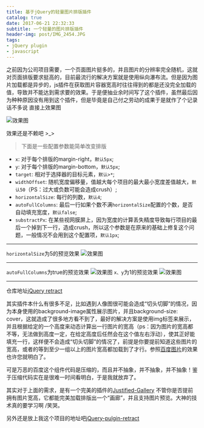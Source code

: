 ```yaml
---
title: 基于jQuery的轻量图片排版插件
catalog: true
date: 2017-06-21 22:32:33
subtitle: 一个轻量的图片排版插件
header-img: post/IMG_2454.JPG
tags:
- jQuery plugin
- javascript
---
```


之前因为公司项目需要，一个页面图片挺多的，并且图片的分辨率完全随机，这就对页面排版要求挺高的，目前最流行的解决方案就是使用纵向瀑布流。但是因为图片加载都是异步的，js插件在获取图片容器宽高时往往得到的都是还没完全加载的值，导致并不能达到需求要的效果。于是便抽业余时间写了这个插件，虽然最后因为种种原因没有用到这个插件，但是毕竟是自己付之劳动的成果于是就作了个记录 话不多说 直接上效果图

![效果图](result.jpg)

效果还是不赖吧 >_>

> 下面是一些配置参数能简单改变排版

* `x`: 对于每个排版的margin-right，`默认5px`;
* `y`: 对于每个排版的margin-bottom，`默认5px`;
* `target`: 相对于选择器的目标元素，`默认>*`;
* `widthOffset`: 随机宽度偏移量，值越大每个项目的最大最小宽度差值越大，`默认50`（PS：过大或负数可能会造成crush）;
* `horizontalSize`: 每行的列数，`默认4`;
* `autoFullColumns`: 最后一行如果个数不满`horizontalSize`配置的个数，是否自动填充宽度，`默认false`;
* `substractPx`: 在某些视网膜屏上，因为宽度的计算丢失精度导致每行项目的最后一个掉到下一行，造成crush，所以这个参数是在原来的基础上修复这个问题，一般情况不会用到这个配置项，`默认1px`;

***
`horizontalSize`为5的预览效果
![效果图](result2.jpg)
***
`autoFullColumns`为true的预览效果
![效果图](result3.jpg)
`x、y`为1的预览效果
![效果图](result4.jpg)
***

仓库地址[jQuery retract](https://github.com/Ryuurock/jQuery.retract)

其实插件本什么有很多不足，比如遇到人像图很可能会造成“切头切脚”的情况，因为本身使用的background-image属性展示图片，并且background-size: cover，这就造成了很多地方看不到了，最好的解决方案是使用img标签来展示，并且根据给定的一个高度来动态计算出一行图片的宽高（ps：因为图片的宽高都不等，无法做到高度一定，在给定高度后任然会在这个值左右浮动），使其正好能填充一行，这样便不会造成“切头切脚”的情况了，前提是你要提前知道这些图片的宽高，或者的等到至少一组以上的图片宽高都加载到了才行。参照[百度图片](https://image.baidu.com/search/index?tn=baiduimage&ipn=r&ct=201326592&cl=2&lm=-1&st=-1&fr=&sf=1&fmq=1459502303089_R&pv=&ic=0&nc=1&z=&se=1&showtab=0&fb=0&width=&height=&face=0&istype=2&ie=utf-8&word=%E9%A3%8E%E6%99%AF)的效果也许您就明白了。

可是万恶的百度这个组件代码是压缩的，而且并不抽象，并不抽象，并不抽象！鉴于压缩代码实在是很难一时间看明白，于是我就放弃了。

其实对于上面的需求，是有一个完美的插件的[Justified-Gallery](https://github.com/miromannino/Justified-Gallery) 不管你是否提前拥有图片宽高，它都能完美加载排版出一个“画廊”，并且支持图片预览。大神的技术真的要学习啊 /笑哭。

另外还是放上我这个项目的地址吧[jQuery-pulgin-retract]()

